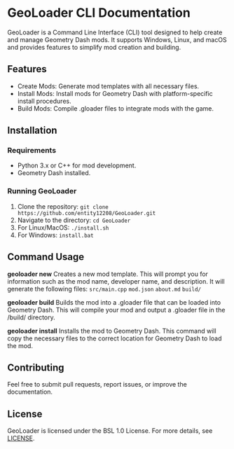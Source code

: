 # GeoLoader CLI Documentation
GeoLoader is a Command Line Interface (CLI) tool designed to help create and manage Geometry Dash mods. It supports Windows, Linux, and macOS and provides features to simplify mod creation and building.

## Features
* Create Mods: Generate mod templates with all necessary files.
* Install Mods: Install mods for Geometry Dash with platform-specific install procedures.
* Build Mods: Compile .gloader files to integrate mods with the game.
## Installation
### Requirements
* Python 3.x or C++ for mod development.
* Geometry Dash installed.
### Running GeoLoader
1. Clone the repository:
`git clone https://github.com/entity12208/GeoLoader.git`
2. Navigate to the directory:
`cd GeoLoader`
3. For Linux/MacOS:
`./install.sh`
3. For Windows:
`install.bat`
## Command Usage
**geoloader new**
Creates a new mod template.
This will prompt you for information such as the mod name, developer name, and description. It will generate the following files:
`src/main.cpp`
`mod.json`
`about.md`
`build/`

**geoloader build**
Builds the mod into a .gloader file that can be loaded into Geometry Dash.
This will compile your mod and output a .gloader file in the /build/ directory.

**geoloader install**
Installs the mod to Geometry Dash.
This command will copy the necessary files to the correct location for Geometry Dash to load the mod.

## Contributing
Feel free to submit pull requests, report issues, or improve the documentation.

## License
GeoLoader is licensed under the BSL 1.0 License. For more details, see [LICENSE](https://github.com/entity12208/GeoLoader/LICENSE).
